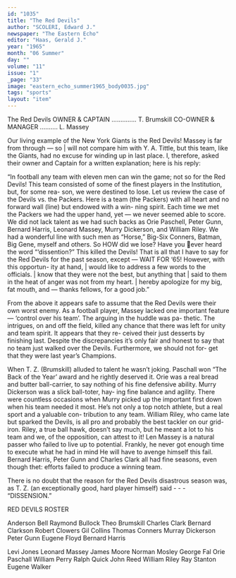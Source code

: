 ```yaml
---
id: "1035"
title: "The Red Devils"
author: "SCOLERI, Edward J."
newspaper: "The Eastern Echo"
editor: "Haas, Gerald J."
year: "1965"
month: "06 Summer"
day: ""
volume: "11"
issue: "1"
_page: "33"
image: "eastern_echo_summer1965_body0035.jpg"
tags: "sports"
layout: "item"
---
```

The Red Devils
OWNER & CAPTAIN .............. T. Brumskill
CO-OWNER & MANAGER .......... L. Massey

Our living example of the New York Giants
is the Red Devils! Massey is far from through —
so | will not compare him with Y. A. Tittle,
but this team, like the Giants, had no excuse
for winding up in last place. I, therefore,
asked their owner and Captain for a written
explanation; here is his reply:

“In football any team with eleven men can
win the game; not so for the Red Devils!
This team consisted of some of the finest
players in the Institution, but, for some rea-
son, we were destined to lose. Let us review
the case of the Devils vs. the Packers. Here
is a team (the Packers) with all heart and no
forward wall (line) but endowed with a win-
ning spirit. Each time we met the Packers
we had the upper hand, yet — we never
seemed able to score. We did not lack
talent as we had such backs as Orie Paschell,
Peter Gunn, Bernard Harris, Leonard Massey,
Murry Dickerson, and William Riley. We had
a wonderful line with such men as “Horse,”
Big-Six Conners, Batman, Big Gene, myself
and others. So HOW did we lose? Have you
ever heard the word “‘dissention?” This killed
the Devils! That is all that I have to say for
the Red Devils for the past season, except —
WAIT FOR ‘65! However, with this opportun-
ity at hand, | would like to address a few
words to the officials. | know that they were
not the best, but anything that | said to them
in the heat of anger was not from my heart.
| hereby apologize for my big, fat mouth, and
— thanks fellows, for a good job.”

From the above it appears safe to assume
that the Red Devils were their own worst
enemy. As a football player, Massey lacked
one important feature — ‘control over his
team’. The arguing in the huddle was pa-
thetic. The intrigues, on and off the field,
killed any chance that there was left for unity
and team spirit. It appears that they re-
ceived their just desserts by finishing last.
Despite the discrepancies it’s only fair and
honest to say that no team just walked over
the Devils. Furthermore, we should not for-
get that they were last year’s Champions.

When T. Z. (Brumskill) alluded to talent
he wasn’t joking. Paschall won “The Back of
the Year’ award and he rightly deserved it.
Orie was a real bread and butter ball-carrier,
to say nothing of his fine defensive ability.
Murry Dickerson was a slick ball-toter, hay-
ing fine balance and agility. There were
countless occasions when Murry picked up
the important first down when his team
needed it most. He’s not only a top notch
athlete, but a real sport and a yaluable con-
tribution to any team. William Riley, who
came late but sparked the Devils, is all pro
and probably the best tackler on our grid-
iron. Riley, a true ball hawk, doesn’t say
much, but he meant a lot to his team and we,
of the opposition, can attest to it! Len
Massey is a natural passer who failed to live
up to potential. Frankly, he never got
enough time to execute what he had in mind
He will have to avenge himself this fail.
Bernard Harris, Peter Gunn and Charles
Clark all had fine seasons, even though thet:
efforts failed to produce a winning team.

There is no doubt that the reason for the
Red Devils disastrous season was, as T. Z.
(an exceptionally good, hard player himself)
said - - - “DISSENSION.”

RED DEVILS ROSTER

Anderson Bell
Raymond Bullock
Theo Brumskill
Charles Clark
Bernard Clarkson
Robert Clowers
Gil Collins
Thomas Conners
Murray Dickerson
Peter Gunn
Eugene Floyd
Bernard Harris

Levi Jones
Leonard Massey
James Moore
Norman Mosley
George Fal
Orie Paschall
William Perry
Ralph Quick
John Reed
William Riley
Ray Stanton
Eugene Walker
